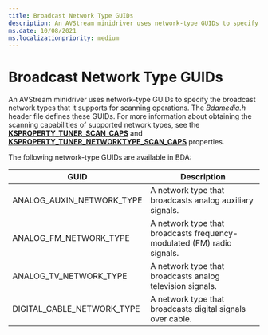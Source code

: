 ```yaml
---
title: Broadcast Network Type GUIDs
description: An AVStream minidriver uses network-type GUIDs to specify the broadcast network types that it supports for scanning operations.
ms.date: 10/08/2021
ms.localizationpriority: medium
---
```


# Broadcast Network Type GUIDs

An AVStream minidriver uses network-type GUIDs to specify the broadcast network types that it supports for scanning operations. The *Bdamedia.h* header file defines these GUIDs. For more information about obtaining the scanning capabilities of supported network types, see the [**KSPROPERTY_TUNER_SCAN_CAPS**](ksproperty-tuner-scan-caps.md) and [**KSPROPERTY_TUNER_NETWORKTYPE_SCAN_CAPS**](ksproperty-tuner-networktype-scan-caps.md) properties.

The following network-type GUIDs are available in BDA:

| GUID | Description |
|--|--|
| ANALOG_AUXIN_NETWORK_TYPE | A network type that broadcasts analog auxiliary signals. |
| ANALOG_FM_NETWORK_TYPE | A network type that broadcasts frequency-modulated (FM) radio signals. |
| ANALOG_TV_NETWORK_TYPE | A network type that broadcasts analog television signals. |
| DIGITAL_CABLE_NETWORK_TYPE | A network type that broadcasts digital signals over cable. |
